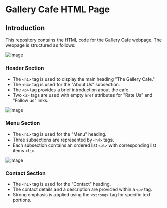 # Gallery Cafe HTML Page

## Introduction

This repository contains the HTML code for the Gallery Cafe webpage. The webpage is structured as follows:

![image](https://github.com/saifulislam05/cafe/assets/73392705/09a92011-726a-4b6b-a09f-94c8016a28fc)

### Header Section

- The `<h1>` tag is used to display the main heading "The Gallery Cafe."
- The `<h4>` tag is used for the "About Us" subsection.
- The `<p>` tag provides a brief introduction about the cafe.
- Two `<a>` tags are used with empty `href` attributes for "Rate Us" and "Follow us" links.

![image](https://github.com/saifulislam05/cafe/assets/73392705/b500b8ed-b3a6-49e1-ae50-77c64ad876cc)

### Menu Section

- The `<h1>` tag is used for the "Menu" heading.
- Three subsections are represented by `<h4>` tags.
- Each subsection contains an ordered list `<ol>` with corresponding list items `<li>`.

![image](https://github.com/saifulislam05/cafe/assets/73392705/243b2347-c347-4abd-9e78-776179edd4da)

### Contact Section

- The `<h1>` tag is used for the "Contact" heading.
- The contact details and a description are provided within a `<p>` tag.
- Strong emphasis is applied using the `<strong>` tag for specific text portions.

